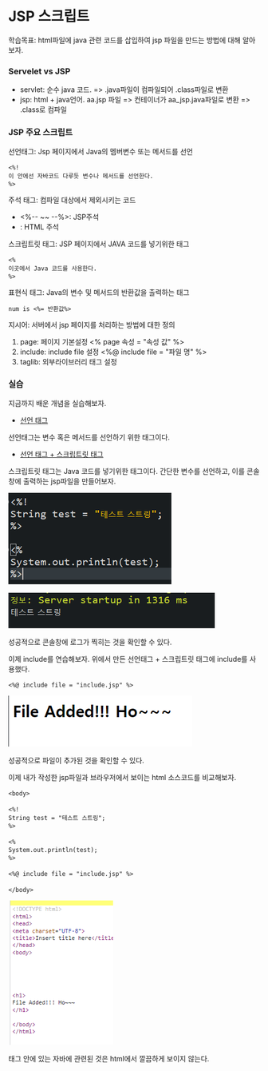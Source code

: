 # JSP 스크립트

학습목표: html파일에 java 관련 코드를 삽입하여 jsp 파일을 만드는 방법에 대해 알아보자.

### Servelet vs JSP

* servlet: 순수 java 코드. => .java파일이 컴파일되어 .class파일로 변환
* jsp: html + java언어. aa.jsp 파일 => 컨테이너가 aa_jsp.java파일로 변환 => .class로 컴파일

### JSP 주요 스크립트

선언태그: Jsp 페이지에서 Java의 멤버변수 또는 메서드를 선언

	<%!
	이 안에선 자바코드 다루듯 변수나 메서드를 선언한다.
	%>
	
주석 태그: 컴파일 대상에서 제외시키는 코드

* <%-- ~~ --%>: JSP주석
* <!-- ~~ -->: HTML 주석

스크립트릿 태그: JSP 페이지에서 JAVA 코드를 넣기위한 태그

	<%
	이곳에서 Java 코드를 사용한다.
	%>
	
	
표현식 태그: Java의 변수 및 메서드의 반환값을 출력하는 태그

	num is <%= 반환값%>
	
지시어: 서버에서 jsp 페이지를 처리하는 방법에 대한 정의

1. page: 페이지 기본설정 <% page 속성 = "속성 값" %>
2. include: include file 설정 <%@ include file = "파일 명" %>
3. taglib: 외부라이브러리 태그 설정

### 실습

지금까지 배운 개념을 실습해보자.

* [선언 태그](./WebContent/declareTag.jsp)

선언태그는 변수 혹은 메서드를 선언하기 위한 태그이다.

* [선언 태그 + 스크립트릿 태그](./WebContent/scriptlet.jsp)

스크립트릿 태그는 Java 코드를 넣기위한 태그이다. 간단한 변수를 선언하고, 이를 콘솔창에 출력하는 jsp파일을 만들어보자.

![](./img/1.PNG)

![](./img/2.PNG)

성공적으로 콘솔창에 로그가 찍히는 것을 확인할 수 있다.

이제 include를 연습해보자. 위에서 만든 선언태그 + 스크립트릿 태그에 include를 사용했다.

	<%@ include file = "include.jsp" %>
	

![](./img/3.PNG)

성공적으로 파일이 추가된 것을 확인할 수 있다.

이제 내가 작성한 jsp파일과 브라우저에서 보이는 html 소스코드를 비교해보자.

	<body>
	
	<%!
	String test = "테스트 스트링";
	%>
	
	<%
	System.out.println(test);
	%>
	
	<%@ include file = "include.jsp" %>
	
	</body>
	
![](./img/4.PNG)
	
태그 안에 있는 자바에 관련된 것은 html에서 깔끔하게 보이지 않는다.